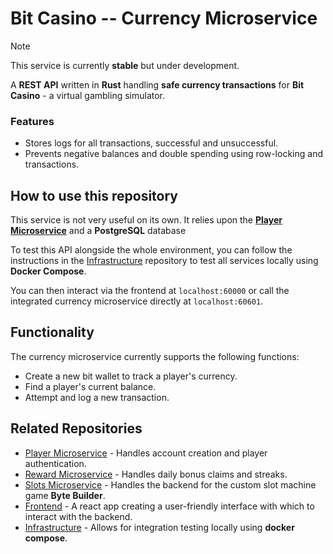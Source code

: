 # Bit Casino -- Currency Microservice

> [!NOTE]
> This service is currently **stable** but under development.

A **REST API** written in **Rust** handling **safe currency transactions** for **Bit Casino** - a virtual gambling simulator.

### Features

- Stores logs for all transactions, successful and unsuccessful.
- Prevents negative balances and double spending using row-locking and transactions.

## How to use this repository

This service is not very useful on its own. It relies upon the [**Player Microservice**](https://github.com/b1gd3vd0g/bit-casino-player-ms) and a **PostgreSQL** database

To test this API alongside the whole environment, you can follow the instructions in the [Infrastructure](https://github.com/b1gd3vd0g/bit-casino-infra) repository to test all services locally using **Docker Compose**.

You can then interact via the frontend at `localhost:60000` or call the integrated currency microservice directly at `localhost:60601`.

## Functionality

The currency microservice currently supports the following functions:

- Create a new bit wallet to track a player's currency.
- Find a player's current balance.
- Attempt and log a new transaction.

## Related Repositories

- [Player Microservice](https://github.com/b1gd3vd0g/bit-casino-player-ms) - Handles account creation and player authentication.
- [Reward Microservice](https://github.com/b1gd3vd0g/bit-casino-reward-ms) - Handles daily bonus claims and streaks.
- [Slots Microservice](https://github.com/b1gd3vd0g/bit-casino-slots-ms) - Handles the backend for the custom slot machine game **Byte Builder**.
- [Frontend](https://github.com/b1gd3vd0g/bit-casino-frontend) - A react app creating a user-friendly interface with which to interact with the backend.
- [Infrastructure](https://github.com/b1gd3vd0g/bit-casino-infra) - Allows for integration testing locally using **docker compose**.
